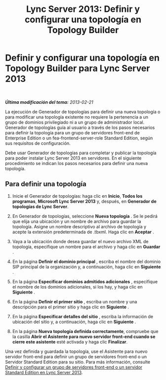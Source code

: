 ﻿---
title: 'Lync Server 2013: Definir y configurar una topología en Topology Builder'
TOCTitle: Definir y configurar una topología en Topology Builder
ms:assetid: 99231ff5-1c21-432b-ad65-8675fcd484f9
ms:mtpsurl: https://technet.microsoft.com/es-es/library/Gg398788(v=OCS.15)
ms:contentKeyID: 48276108
ms.date: 01/07/2017
mtps_version: v=OCS.15
ms.translationtype: HT
---

# Definir y configurar una topología en Topology Builder para Lync Server 2013

 

_**Última modificación del tema:** 2013-02-21_

La ejecución de Generador de topologías para definir una nueva topología o para modificar una topología existente no requiere la pertenencia a un grupo de dominios privilegiado ni a un grupo de administrador local. Generador de topologías guía al usuario a través de los pasos necesarios para definir la topología para un grupo de servidores front-end de Enterprise Edition o un fea-frontend-server-role Standard Edition, según sus requisitos de configuración.

Debe usar Generador de topologías para completar y publicar la topología para poder instalar Lync Server 2013 en servidores. En el siguiente procedimiento se indican los pasos necesarios para definir una nueva topología.

## Para definir una topología

1.  Inicie el Generador de topologías: haga clic en **Inicio**, **Todos los programas**, **Microsoft Lync Server 2013** y, después, en **Generador de topologías de Lync Server**.

2.  En Generador de topologías, seleccione **Nueva topología** . Se le pedirá que elija una ubicación y un nombre de archivo para guardar la topología. Asigne un nombre descriptivo al archivo de topología y acepte la extensión predeterminada de .tbxml. Haga clic en **Aceptar** .

3.  Vaya a la ubicación donde desea guardar el nuevo archivo XML de topología, especifique un nombre para el archivo y haga clic en **Guardar** .

4.  En la página **Definir el dominio principal** , escriba el nombre del dominio SIP principal de la organización y, a continuación, haga clic en **Siguiente** .

5.  En la página **Especificar dominios admitidos adicionales** , especifique el nombre de los dominios adicionales, si los hay, y haga clic en **Siguiente** .

6.  En la página **Definir el primer sitio** , escriba un nombre y una descripción para el primer sitio y haga clic en **Siguiente** .

7.  En la página **Especificar detalles del sitio** , escriba la información de ubicación del sitio y, a continuación, haga clic en **Siguiente** .

8.  En la página **Nueva topología definida correctamente**, compruebe que la casilla **Abrir el Asistente para nuevo servidor front-end cuando se cierre este asistente** esté activada y haga clic **Finalizar**.

Una vez definida y guardada la topología, use el Asistente para nuevo servidor front-end para definir un grupo de servidores front-end o un Servidor Standard Edition para su sitio. Para más información, consulte [Definir y configurar un grupo de servidores front-end o un servidor Standard Edition en Lync Server 2013](lync-server-2013-define-and-configure-a-front-end-pool-or-standard-edition-server.md).

